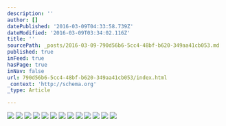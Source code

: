 ```yaml
---
description: ''
author: []
datePublished: '2016-03-09T04:33:58.739Z'
dateModified: '2016-03-09T03:34:02.116Z'
title: ''
sourcePath: _posts/2016-03-09-790d56b6-5cc4-48bf-b620-349aa41cb053.md
published: true
inFeed: true
hasPage: true
inNav: false
url: 790d56b6-5cc4-48bf-b620-349aa41cb053/index.html
_context: 'http://schema.org'
_type: Article

---
```

![](https://the-grid-user-content.s3-us-west-2.amazonaws.com/acbf9ce6-20af-468d-9061-ba2eb9931237.png)
![](https://the-grid-user-content.s3-us-west-2.amazonaws.com/5f32560a-c3cb-415b-9c9d-5f381a96715e.png)
![](https://the-grid-user-content.s3-us-west-2.amazonaws.com/e9bd5f25-578c-4d91-9748-9e568930a03c.png)
![](https://the-grid-user-content.s3-us-west-2.amazonaws.com/44a537ae-4093-4b7c-b358-552770b37fd0.png)
![](https://the-grid-user-content.s3-us-west-2.amazonaws.com/43e6d43f-c28c-4445-bf6c-8b9df17da295.png)
![](https://the-grid-user-content.s3-us-west-2.amazonaws.com/a2163ab7-0478-4cf5-83c1-9cde65051801.png)
![](https://the-grid-user-content.s3-us-west-2.amazonaws.com/bbf34ad4-e3f4-4013-ad53-c0af3fc31b24.png)
![](https://the-grid-user-content.s3-us-west-2.amazonaws.com/bf7487b8-4b0a-44b1-9791-dcfe99766cb6.png)
![](https://the-grid-user-content.s3-us-west-2.amazonaws.com/b89098c4-7eff-4c44-bae5-c70b20042132.png)
![](https://the-grid-user-content.s3-us-west-2.amazonaws.com/06abd780-7750-4230-bd92-53379eedc350.png)
![](https://the-grid-user-content.s3-us-west-2.amazonaws.com/fadd52fd-f04e-4956-9b3f-d9a132bda8a2.png)
![](https://the-grid-user-content.s3-us-west-2.amazonaws.com/e0f92afd-afc0-4604-9cad-657758928802.png)
![](https://the-grid-user-content.s3-us-west-2.amazonaws.com/7ac92fd0-2f92-4160-82c7-de6401455703.png)